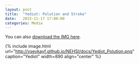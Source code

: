 ```yaml
---
layout: post
title:  "Yediot: Polution and Stroke"
date:   2015-11-17 17:00:00
categories: Media
---
```

You can also [download the IMG here](http://vsevkayf.github.io/NEHSI/docs/Yediot_Polution.png).

{% include image.html url="http://vsevkayf.github.io/NEHSI/docs/Yediot_Polution.png" caption="Yediot" width=890 align="center" %}

